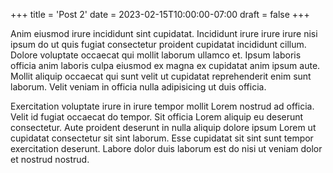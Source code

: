+++
title = 'Post 2'
date = 2023-02-15T10:00:00-07:00
draft = false
+++

Anim eiusmod irure incididunt sint cupidatat. Incididunt irure irure irure nisi ipsum do ut quis
fugiat consectetur proident cupidatat incididunt cillum. Dolore voluptate occaecat qui mollit
laborum ullamco et. Ipsum laboris officia anim laboris culpa eiusmod ex magna ex cupidatat anim
ipsum aute. Mollit aliquip occaecat qui sunt velit ut cupidatat reprehenderit enim sunt laborum.
Velit veniam in officia nulla adipisicing ut duis officia.

Exercitation voluptate irure in irure tempor mollit Lorem nostrud ad officia. Velit id fugiat
occaecat do tempor. Sit officia Lorem aliquip eu deserunt consectetur. Aute proident deserunt in
nulla aliquip dolore ipsum Lorem ut cupidatat consectetur sit sint laborum. Esse cupidatat sit sint
sunt tempor exercitation deserunt. Labore dolor duis laborum est do nisi ut veniam dolor et nostrud
nostrud.
